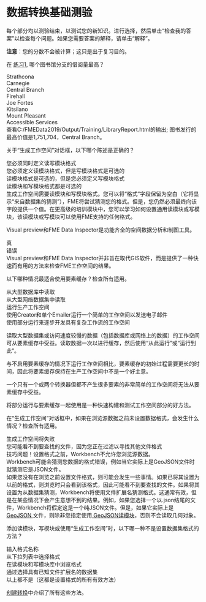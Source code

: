 # 数据转换基础测验

每个部分均以测验结束，以测试您的新知识。进行选择，然后单击“检查我的答案”以检查每个问题。如果您需要答案的解释，请单击“解释”。

**注意**：您的分数不会被计算；这只是出于复习目的。

<quiz name="">
  <question>
    <p>
      在 <a href="./1.Exercise1.md">练习1</a>, 哪个图书馆分支的借阅量最高？
    </p>
    <answer>Strathcona</answer><br>
    <answer>Carnegie</answer><br>
    <answer correct>Central Branch</answer><br>
    <answer>Firehall</answer><br>
    <answer>Joe Fortes</answer><br>
    <answer>Kitsilano</answer><br>
    <answer>Mount Pleasant</answer><br>
    <answer>Accessible Services</answer><br>
    <explanation>查看C:/FMEData2019/Output/Training/LibraryReport.html的输出; 图书发行的最高价值是1,751,704，Central Branch。</explanation>
  </question>
  <question>
    <p>
      关于“生成工作空间”对话框，以下哪个陈述是正确的？
    </p>
    <answer correct>您必须同时定义读写模块格式</answer><br>
    <answer>您必须定义读模块格式，但是写模块格式是可选的</answer><br>
    <answer>读模块格式是可选的，但是您必须定义写模块格式</answer><br>
    <answer>读模块和写模块格式都是可选的</answer><br>
    <explanation>生成工作空间需要读模块和写模块格式。您可以将“格式”字段保留为空白（它将显示“来自数据集的猜测”），FME将尝试猜测您的格式。但是，您仍然必须最终向该字段提供一个值。在更高级的培训模块中，您可以学习如何设置通用读模块或写模块，该读模块或写模块可以使用FME支持的任何格式。</explanation>
  </question>
  <question>
    <p>
      Visual preview和FME Data Inspector是功能齐全的空间数据分析和制图工具。
    </p>
    <answer>真</answer><br>
    <answer correct>错误</answer><br>
    <explanation> Visual preview和FME Data Inspector并非旨在取代GIS软件，而是提供了一种快速而有用的方法来检查FME工作空间的结果。</explanation>
  </question>
  <question multiple>
    <p>
      以下哪种情况最适合使用要素缓存？检查所有适用。
    </p>
    <answer correct>从大型数据库中读取</answer><br>
    <answer correct>从大型网络数据集中读取</answer><br>
    <answer>运行生产工作空间</answer><br>
    <answer>使用Creator和单个Emailer运行一个简单的工作空间以发送电子邮件</answer><br>
    <answercorrect>使用部分运行来逐步开发具有复杂工作流的工作空间</answer><br>
    <explanation>
      <p>
        读取大型数据集或访问速度较慢的数据（包括数据库或网络上的数据）的工作空间可从要素缓存中受益。读取数据一次以进行缓存，然后使用“从此运行”或“运行到此”。
      </p>
      <p>
        与不启用要素缓存的情况下运行工作空间相比，要素缓存的初始过程需要更长的时间，因此将要素缓存保持在生产工作空间中不是一个好主意。
      </p>
      <p>
        一个只有一个或两个转换器但都不产生很多要素的非常简单的工作空间将无法从要素缓存中受益。
      </p>
      <p>
        将部分运行与要素缓存一起使用是一种快速构建和测试工作空间部分的好方法。
      </p>
    </explanation>
  </question>
  <question multiple>
    <p>
      在“生成工作空间”对话框中，如果在浏览源数据之前未设置数据格式，会发生什么情况？检查所有适用。
    </p>
    <answer>生成工作空间将失败</answer><br>
    <answer correct>您可能看不到要查找的文件，因为您正在过滤以寻找其他文件格式</answer><br>
    <answer>技巧问题！设置格式之前，Workbench不允许您浏览源数据。</answer><br>
    <answer correct>Workbench可能会猜测您数据的格式错误，例如当它实际上是GeoJSON文件时就猜测它是JSON文件。</answer><br>
    <explanation>
        如果您没有在浏览之前设置文件格式，则可能会发生一些事情。如果已将其设置为以前的格式，则浏览时只会看到该格式，因此可能看不到要查找的文件。如果将其设置为从数据集猜测，Workbench将使用文件扩展名猜测格式。这通常有效，但是在某些情况下会产生意想不到的结果。例如，如果您选择一个以.json结尾的文件，Workbench将假定这是一个纯JSON文件。但是，如果它实际上是<a href="https://en.wikipedia.org/wiki/GeoJSON"> GeoJSON </a>文件，则除非您指定使用<a href="https://docs.safe.com/fme/html/FME_Desktop_Documentation/FME_ReadersWriters/geojson/geojson.htm"> GeoJSON读模块</a>，否则不会读取几何对象。
    </explanation>
  </question>
  <question>
    <p>
      添加读模块，写模块或使用“生成工作空间”时，以下哪一种不是设置数据集格式的方法？
    </p>
    <answer>输入格式名称</answer><br>
    <answer>从下拉列表中选择格式</answer><br>
    <answer>在读模块和写模块库中浏览格式</answer><br>
    <answer>通过选择具有已知文件扩展名的数据集</answer><br>
    <answer correct>以上都不是（这都是设置格式的所有有效方法）</answer><br>
    <explanation>
      <p>
        <a href="./1.05.CreatingATranslation.md">创建转换</a>中介绍了所有这些方法。
      </p>
    </explanation>
  </question>
</quiz>
 

